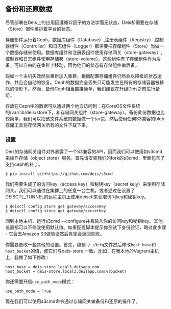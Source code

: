 备份和还原数据
------------


尽管部署在Deis上的应用因遵循12因子的方法学而无状态，Deis却需要在存储（Store）部件维护着平台的状态。

存储部件运行着Ceph，数据库组件（Database）,注册表组件（Registry）,控制器组件（Controller）和日志组件（Logger）都需要把存储组件（Store）当做一个数据存储来使用。数据库组件和注册表组件使用存储网关（store-gateway）,控制器和日志组件使用存储卷（store-volume）。这些组件有了存储组件作为后备，可以自由的在集群上移动，因为他们的状态有存储组件做后备。

假如一个主机失效然后重新加入集群，根据配置存储组件仍然会以降级的状态运作，并且会自动的恢复。Ceph的数据完全丢失只可能发生在所有的存储容器被移除的情形下。然而，备份Ceph相当直接简单，我们建议在升级Deis之前进行备份。



存放在Ceph中的数据可以通过两个地方访问到：在CoreOS文件系统的/var/lib/deis/store下，和存储网关组件（store-gateway）。备份此份数据也比较简单，我们可以把该文件系统的数据做一个tar包，然后使用任何S3兼容的blob存储工具将存储网关所有的文件下载下来。


### 设置

Deis的存储网关组件对外暴露了一个S3兼容的API，因而我们可以使用如s3cmd来操作存储（object store）服务。首先请安装我们的fork的s3cmd，里面包含了支持ceph的补丁。

```
$ pip install git+https://github.com/deis/s3cmd
```

我们需要生成了的访问key（access key）和秘钥key（secret kejy）来使用存储网关。我们可以通过在集群上的任意一台主机，或者通过在设置了DEISCTL_TUNNEL的远程主机上使用deisctl来获取访问key和秘钥key。

```
$ deisctl config store get gateway/accessKey
$ deisctl config store get gateway/secretKey
```

回到本地主机，运行s3cmd --configure并且输入你的访问key和秘钥key。其他设置都可以不修改使用默认值。如果配置脚本提示你测试下身份验证，略过此步骤 - 它会去Amazon S3做验证然后肯定会返回失败。

你需要更改一些其他的设置。首先，编辑`~/.s3cfg`文件然后修改`host_base`和`host_bucket`的值，使它们与deis-store.<your domain>一致。比如，在我本地的Vagrant主机上，我做了如下修改：

```
host_base = deis-store.local3.deisapp.com
host_bucket = deis-store.local3.deisapp.com/%(bucket)
```

你还需要开启`use_path_mode`模式：

```
use_path_mode = True
```

现在我们可以使用s3cmd命令通过存储网关做备份和还原的操作了。
